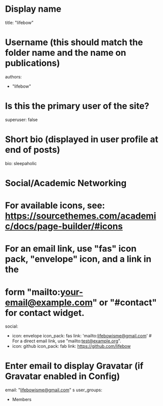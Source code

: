 # Display name
title: "lifebow"

# Username (this should match the folder name and the name on publications)
authors:
- "lifebow"

# Is this the primary user of the site?
superuser: false

# Short bio (displayed in user profile at end of posts)
bio: sleepaholic

# Social/Academic Networking
# For available icons, see: https://sourcethemes.com/academic/docs/page-builder/#icons
#   For an email link, use "fas" icon pack, "envelope" icon, and a link in the
#   form "mailto:your-email@example.com" or "#contact" for contact widget.
social:
- icon: envelope
  icon_pack: fas
  link: 'mailto:lifebowisme@gmail.com'  # For a direct email link, use "mailto:test@example.org".
- icon: github
  icon_pack: fab
  link: https://github.com/lifebow

# Enter email to display Gravatar (if Gravatar enabled in Config)
email: "lifebowisme@gmail.com"
s
user_groups:
- Members